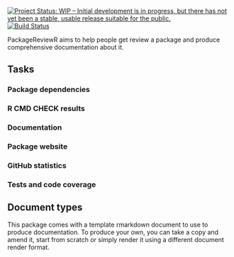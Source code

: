 
<!-- README.md is generated from README.Rmd. Please edit that file -->
[![Project Status: WIP – Initial development is in progress, but there has not yet been a stable, usable release suitable for the public.](http://www.repostatus.org/badges/latest/wip.svg)](http://www.repostatus.org/#wip)
[![Build Status](https://travis-ci.org/lockedata/PackageReviewR.svg?branch=master)](https://travis-ci.org/lockedata/PackageReviewR)

PackageReviewR aims to help people get review a package and produce comprehensive documentation about it.

Tasks
-----

### Package dependencies

### R CMD CHECK results

### Documentation

### Package website

### GitHub statistics

### Tests and code coverage

Document types
--------------

This package comes with a template rmarkdown document to use to produce documentation. To produce your own, you can take a copy and amend it, start from scratch or simply render it using a different document render format.
